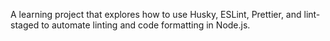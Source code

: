 A learning project that explores how to use Husky, ESLint, Prettier, and lint-staged to automate linting and code formatting in Node.js.
